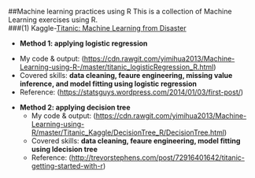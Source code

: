 ##Machine learning practices using R
This is a collection of Machine Learning exercises using R.<br>
###(1) Kaggle-[Titanic: Machine Learning from Disaster](http://www.kaggle.com/c/titanic-gettingStarted)
 * __Method 1: applying logistic regression<br>__
  - My code & output: (https://cdn.rawgit.com/yimihua2013/Machine-Learning-using-R-/master/titanic_logisticRegression_R.html)
  - Covered skills: __data cleaning, feaure engineering, missing value inference, and model fitting using logistic regression__ 
  - Reference: (https://statsguys.wordpress.com/2014/01/03/first-post/)

* __Method 2: applying decision tree<br>__
   - My code & output: (https://cdn.rawgit.com/yimihua2013/Machine-Learning-using-R/master/Titanic_Kaggle/DecisionTree_R/DecisionTree.html)
  - Covered skills: __data cleaning, feaure engineering, model fitting using ldecision tree__ 
  - Reference: (http://trevorstephens.com/post/72916401642/titanic-getting-started-with-r)
 
